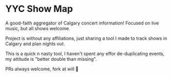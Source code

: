 # YYC Show Map

A good-faith aggregator of Calgary concert information! Focused on live music, but all shows welcome.

Project is without any affiliations, just sharing a tool I made to track shows in Calgary and plan nights out.

This is a quick n nasty tool, I haven't spent any effor de-duplicating events, my attitude is "better double than missing". 

PRs always welcome, fork at will 💌

### 
